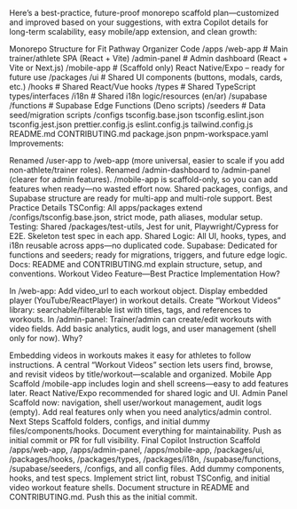Here’s a best-practice, future-proof monorepo scaffold plan—customized and improved based on your suggestions, with extra Copilot details for long-term scalability, easy mobile/app extension, and clean growth:

Monorepo Structure for Fit Pathway Organizer
Code
/apps
  /web-app           # Main trainer/athlete SPA (React + Vite)
  /admin-panel       # Admin dashboard (React + Vite or Next.js)
  /mobile-app        # (Scaffold only) React Native/Expo – ready for future use
/packages
  /ui                # Shared UI components (buttons, modals, cards, etc.)
  /hooks             # Shared React/Vue hooks
  /types             # Shared TypeScript types/interfaces
  /i18n              # Shared i18n logic/resources (en/ar)
/supabase
  /functions         # Supabase Edge Functions (Deno scripts)
  /seeders           # Data seed/migration scripts
/configs
  tsconfig.base.json
  tsconfig.eslint.json
  tsconfig.jest.json
  prettier.config.js
  eslint.config.js
  tailwind.config.js
README.md
CONTRIBUTING.md
package.json
pnpm-workspace.yaml
Improvements:

Renamed /user-app to /web-app (more universal, easier to scale if you add non-athlete/trainer roles).
Renamed /admin-dashboard to /admin-panel (clearer for admin features).
/mobile-app is scaffold-only, so you can add features when ready—no wasted effort now.
Shared packages, configs, and Supabase structure are ready for multi-app and multi-role support.
Best Practice Details
TSConfig: All apps/packages extend /configs/tsconfig.base.json, strict mode, path aliases, modular setup.
Testing: Shared /packages/test-utils, Jest for unit, Playwright/Cypress for E2E. Skeleton test spec in each app.
Shared Logic: All UI, hooks, types, and i18n reusable across apps—no duplicated code.
Supabase: Dedicated for functions and seeders; ready for migrations, triggers, and future edge logic.
Docs: README and CONTRIBUTING.md explain structure, setup, and conventions.
Workout Video Feature—Best Practice Implementation
How?

In /web-app:
Add video_url to each workout object.
Display embedded player (YouTube/ReactPlayer) in workout details.
Create “Workout Videos” library: searchable/filterable list with titles, tags, and references to workouts.
In /admin-panel:
Trainer/admin can create/edit workouts with video fields.
Add basic analytics, audit logs, and user management (shell only for now).
Why?

Embedding videos in workouts makes it easy for athletes to follow instructions.
A central “Workout Videos” section lets users find, browse, and revisit videos by title/workout—scalable and organized.
Mobile App Scaffold
/mobile-app includes login and shell screens—easy to add features later.
React Native/Expo recommended for shared logic and UI.
Admin Panel
Scaffold now: navigation, shell user/workout management, audit logs (empty).
Add real features only when you need analytics/admin control.
Next Steps
Scaffold folders, configs, and initial dummy files/components/hooks.
Document everything for maintainability.
Push as initial commit or PR for full visibility.
Final Copilot Instruction
Scaffold /apps/web-app, /apps/admin-panel, /apps/mobile-app, /packages/ui, /packages/hooks, /packages/types, /packages/i18n, /supabase/functions, /supabase/seeders, /configs, and all config files.
Add dummy components, hooks, and test specs.
Implement strict lint, robust TSConfig, and initial video workout feature shells.
Document structure in README and CONTRIBUTING.md.
Push this as the initial commit.
